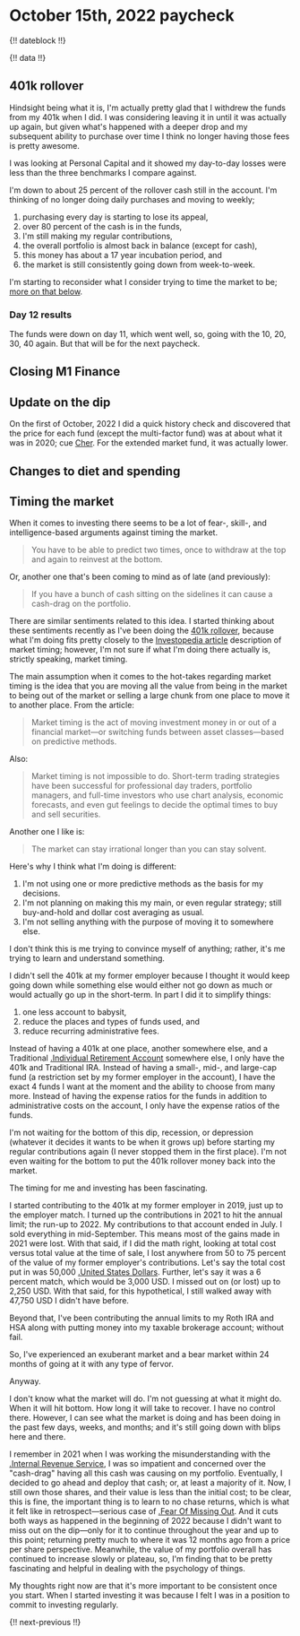 # October 15th, 2022 paycheck

{!! dateblock !!}

{!! data !!}

## 401k rollover

Hindsight being what it is, I'm actually pretty glad that I withdrew the funds from my 401k when I did. I was considering leaving it in until it was actually up again, but given what's happened with a deeper drop and my subsequent ability to purchase over time I think no longer having those fees is pretty awesome. 

I was looking at Personal Capital and it showed my day-to-day losses were less than the three benchmarks I compare against. 

I'm down to about 25 percent of the rollover cash still in the account. I'm thinking of no longer doing daily purchases and moving to weekly; 

1. purchasing every day is starting to lose its appeal,
2. over 80 percent of the cash is in the funds,
3. I'm still making my regular contributions,
4. the overall portfolio is almost back in balance (except for cash),
4. this money has about a 17 year incubation period, and
5. the market is still consistently going down from week-to-week.

I'm starting to reconsider what I consider trying to time the market to be; [more on that below](#timing-the-market).

### Day 12 results

The funds were down on day 11, which went well, so, going with the 10, 20, 30, 40 again. But that will be for the next paycheck.

## Closing M1 Finance

## Update on the dip

On the first of October, 2022 I did a quick history check and discovered that the price for each fund (except the multi-factor fund) was at about what it was in 2020; cue [Cher](https://youtu.be/9n3A_-HRFfc). For the extended market fund, it was actually lower.

## Changes to diet and spending

## Timing the market

When it comes to investing there seems to be a lot of fear-, skill-, and intelligence-based arguments against timing the market. 

> You have to be able to predict two times, once to withdraw at the top and again to reinvest at the bottom.

Or, another one that's been coming to mind as of late (and previously):

> If you have a bunch of cash sitting on the sidelines it can cause a cash-drag on the portfolio.

There are similar sentiments related to this idea. I started thinking about these sentiments recently as I've been doing the [401k rollover](#401k-rollover), because what I'm doing fits pretty closely to the [Investopedia article](https://www.investopedia.com/terms/m/markettiming.asp) description of market timing; however, I'm not sure if what I'm doing there actually is, strictly speaking, market timing.

The main assumption when it comes to the hot-takes regarding market timing is the idea that you are moving all the value from being in the market to being out of the market or selling a large chunk from one place to move it to another place. From the article:

> Market timing is the act of moving investment money in or out of a financial market—or switching funds between asset classes—based on predictive methods.

Also:

> Market timing is not impossible to do. Short-term trading strategies have been successful for professional day traders, portfolio managers, and full-time investors who use chart analysis, economic forecasts, and even gut feelings to decide the optimal times to buy and sell securities.

Another one I like is:

> The market can stay irrational longer than you can stay solvent.

Here's why I think what I'm doing is different:

1. I'm not using one or more predictive methods as the basis for my decisions.
2. I'm not planning on making this my main, or even regular strategy; still buy-and-hold and dollar cost averaging as usual.
3. I'm not selling anything with the purpose of moving it to somewhere else.

I don't think this is me trying to convince myself of anything; rather, it's me trying to learn and understand something.

I didn't sell the 401k at my former employer because I thought it would keep going down while something else would either not go down as much or would actually go up in the short-term. In part I did it to simplify things:

1. one less account to babysit,
2. reduce the places and types of funds used, and
3. reduce recurring administrative fees.

Instead of having a 401k at one place, another somewhere else, and a Traditional [.Individual Retirement Account](IRA) somewhere else, I only have the 401k and Traditional IRA. Instead of having a small-, mid-, and large-cap fund (a restriction set by my former employer in the account), I have the exact 4 funds I want at the moment and the ability to choose from many more. Instead of having the expense ratios for the funds in addition to administrative costs on the account, I only have the expense ratios of the funds.

I'm not waiting for the bottom of this dip, recession, or depression (whatever it decides it wants to be when it grows up) before starting my regular contributions again (I never stopped them in the first place). I'm not even waiting for the bottom to put the 401k rollover money back into the market.

The timing for me and investing has been fascinating.

I started contributing to the 401k at my former employer in 2019, just up to the employer match. I turned up the contributions in 2021 to hit the annual limit; the run-up to 2022. My contributions to that account ended in July. I sold everything in mid-September. This means most of the gains made in 2021 were lost. With that said, if I did the math right, looking at total cost versus total value at the time of sale, I lost anywhere from 50 to 75 percent of the value of my former employer's contributions. Let's say the total cost put in was 50,000 [.United States Dollars](USD). Further, let's say it was a 6 percent match, which would be 3,000 USD. I missed out on (or lost) up to 2,250 USD. With that said, for this hypothetical, I still walked away with 47,750 USD I didn't have before.

Beyond that, I've been contributing the annual limits to my Roth IRA and HSA along with putting money into my taxable brokerage account; without fail.

So, I've experienced an exuberant market and a bear market within 24 months of going at it with any type of fervor.

Anyway.

I don't know what the market will do. I'm not guessing at what it might do. When it will hit bottom. How long it will take to recover. I have no control there. However, I can see what the market is doing and has been doing in the past few days, weeks, and months; and it's still going down with blips here and there.   

I remember in 2021 when I was working the misunderstanding with the [.Internal Revenue Service](IRS), I was so impatient and concerned over the "cash-drag" having all this cash was causing on my portfolio. Eventually, I decided to go ahead and deploy that cash; or, at least a majority of it. Now, I still own those shares, and their value is less than the initial cost; to be clear, this is fine, the important thing is to learn to no chase returns, which is what it felt like in retrospect—serious case of [.Fear Of Missing Out](FOMO). And it cuts both ways as happened in the beginning of 2022 because I didn't want to miss out on the dip—only for it to continue throughout the year and up to this point; returning pretty much to where it was 12 months ago from a price per share perspective. Meanwhile, the value of my portfolio overall has continued to increase slowly or plateau, so, I'm finding that to be pretty fascinating and helpful in dealing with the psychology of things.

My thoughts right now are that it's more important to be consistent once you start. When I started investing it was because I felt I was in a position to commit to investing regularly.

{!! next-previous !!}
